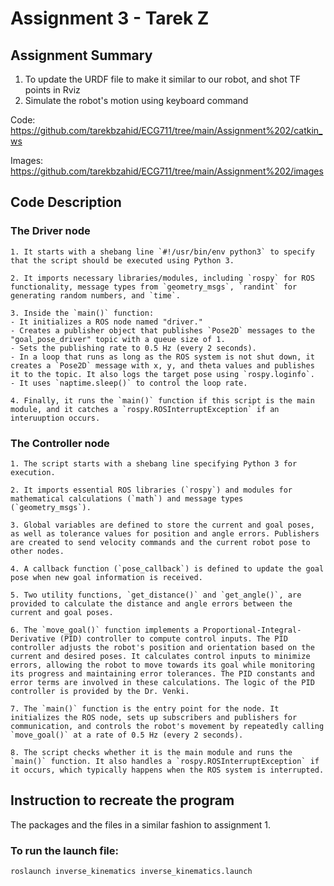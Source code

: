 # Assignment 3 - Tarek Z

##  Assignment Summary

1. To update the URDF file to make it similar to our robot, and shot TF points in Rviz
2. Simulate the robot's motion using keyboard command


Code: https://github.com/tarekbzahid/ECG711/tree/main/Assignment%202/catkin_ws

Images: https://github.com/tarekbzahid/ECG711/tree/main/Assignment%202/images 

## Code Description 

### The Driver node

    1. It starts with a shebang line `#!/usr/bin/env python3` to specify that the script should be executed using Python 3.

    2. It imports necessary libraries/modules, including `rospy` for ROS functionality, message types from `geometry_msgs`, `randint` for generating random numbers, and `time`.

    3. Inside the `main()` function:
    - It initializes a ROS node named "driver."
    - Creates a publisher object that publishes `Pose2D` messages to the "goal_pose_driver" topic with a queue size of 1.
    - Sets the publishing rate to 0.5 Hz (every 2 seconds).
    - In a loop that runs as long as the ROS system is not shut down, it creates a `Pose2D` message with x, y, and theta values and publishes it to the topic. It also logs the target pose using `rospy.loginfo`.
    - It uses `naptime.sleep()` to control the loop rate.

    4. Finally, it runs the `main()` function if this script is the main module, and it catches a `rospy.ROSInterruptException` if an interuuption occurs.

### The Controller node

    1. The script starts with a shebang line specifying Python 3 for execution.

    2. It imports essential ROS libraries (`rospy`) and modules for mathematical calculations (`math`) and message types (`geometry_msgs`).

    3. Global variables are defined to store the current and goal poses, as well as tolerance values for position and angle errors. Publishers are created to send velocity commands and the current robot pose to other nodes.

    4. A callback function (`pose_callback`) is defined to update the goal pose when new goal information is received.

    5. Two utility functions, `get_distance()` and `get_angle()`, are provided to calculate the distance and angle errors between the current and goal poses.

    6. The `move_goal()` function implements a Proportional-Integral-Derivative (PID) controller to compute control inputs. The PID controller adjusts the robot's position and orientation based on the current and desired poses. It calculates control inputs to minimize errors, allowing the robot to move towards its goal while monitoring its progress and maintaining error tolerances. The PID constants and error terms are involved in these calculations. The logic of the PID controller is provided by the Dr. Venki.

    7. The `main()` function is the entry point for the node. It initializes the ROS node, sets up subscribers and publishers for communication, and controls the robot's movement by repeatedly calling `move_goal()` at a rate of 0.5 Hz (every 2 seconds).

    8. The script checks whether it is the main module and runs the `main()` function. It also handles a `rospy.ROSInterruptException` if it occurs, which typically happens when the ROS system is interrupted.

## Instruction to recreate the program

The packages and the files in a similar fashion to assignment 1. 

### To run the launch file:  
    roslaunch inverse_kinematics inverse_kinematics.launch


